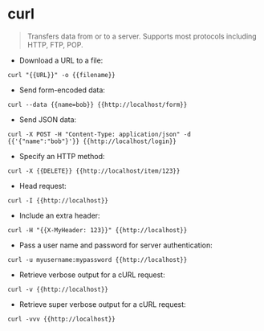 # curl

> Transfers data from or to a server.
> Supports most protocols including HTTP, FTP, POP.

- Download a URL to a file:

`curl "{{URL}}" -o {{filename}}`

- Send form-encoded data:

`curl --data {{name=bob}} {{http://localhost/form}}`

- Send JSON data:

`curl -X POST -H "Content-Type: application/json" -d {{'{"name":"bob"}'}} {{http://localhost/login}}`

- Specify an HTTP method:

`curl -X {{DELETE}} {{http://localhost/item/123}}`

- Head request:

`curl -I {{http://localhost}}`

- Include an extra header:

`curl -H "{{X-MyHeader: 123}}" {{http://localhost}}`

- Pass a user name and password for server authentication:

`curl -u myusername:mypassword {{http://localhost}}`

- Retrieve verbose output for a cURL request:

`curl -v {{http://localhost}}`

- Retrieve super verbose output for a cURL request:

`curl -vvv {{http://localhost}}`
